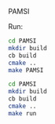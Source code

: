 PAMSI

Run:

```sh
cd PAMSI
mkdir build
cb build
cmake ..
make PAMSI
```

```sh
cd PAMSI
mkdir build
cb build
cmake ..
make run
```

